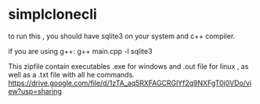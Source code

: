 # simplclonecli

to run this , you should have sqlite3 on your system and  c++ compiler.

if you are using g++:
g++ main.cpp -l sqlite3

This zipfile contain executables .exe for windows and .out file for linux , as well as a .txt file with all he commands.
https://drive.google.com/file/d/1zTA_aq5RXFAGCRGlYf2q9NXFgT0j0VDo/view?usp=sharing
